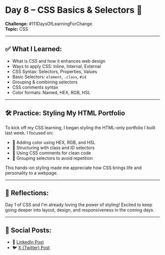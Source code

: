 # Day 8 – CSS Basics & Selectors 🎨  
**Challenge:** #111DaysOfLearningForChange  
**Topic:** CSS

---

## ✅ What I Learned:
- What is CSS and how it enhances web design
- Ways to apply CSS: Inline, Internal, External
- CSS Syntax: Selectors, Properties, Values
- Basic Selectors: `element`, `.class`, `#id`
- Grouping & combining selectors
- CSS comments syntax
- Color formats: Named, HEX, RGB, HSL

---

## 🛠️ Practice: Styling My HTML Portfolio

To kick off my CSS learning, I began styling the HTML-only portfolio I built last week. I focused on:

- 🎨 Adding color using HEX, RGB, and HSL  
- 🧩 Structuring with class and ID selectors  
- 🧼 Using CSS comments for clean code  
- 🧷 Grouping selectors to avoid repetition  

This hands-on styling made me appreciate how CSS brings life and personality to a webpage.

---

## 🧠 Reflections:
Day 1 of CSS and I'm already loving the power of styling! Excited to keep going deeper into layout, design, and responsiveness in the coming days.

---

## 🔗 Social Posts:
- 🔗 [LinkedIn Post](https://www.linkedin.com/posts/asishmehata48_111daysoflearningforchange-id-day8learningforchange-activity-7320135472326885376-7_io)
- 🐦 [X (Twitter) Post](https://x.com/asish_mehata/status/1914370456326414536)
